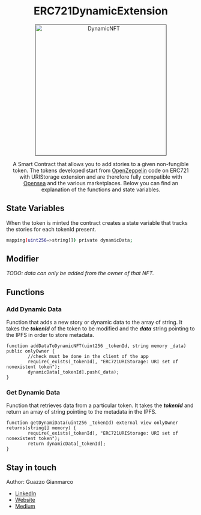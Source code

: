 <h1 align="center">
	ERC721DynamicExtension
</h1>

<p align="center">
  <a href="" target="blank"><img src="https://ipfs.io/ipfs/QmPTZUJC4aw4rcYkLMG3Shg9nTfFAR1xk3gidmRpXrDCPj" width="350" alt="DynamicNFT" /></a>
</p>

<p align="center" style="margin: 10px">A Smart Contract that allows you to add stories to a given non-fungible token. The tokens developed start from <a href="https://docs.openzeppelin.com/contracts/4.x/erc721">OpenZeppelin</a> code on ERC721 with URIStorage extension and are therefore fully compatible with <a href="https://opensea.io/">Opensea</a> and the various marketplaces. Below you can find an explanation of the functions and state variables.</p>

<h2>
	State Variables
</h2>

When the token is minted the contract creates a state variable that tracks the stories for each tokenId present. 

```bash
mapping(uint256=>string[]) private dynamicData;
```

<h2>
	Modifier
</h2>

*TODO: data can only be added from the owner of that NFT.*

<h2>
	Functions
</h2>

### Add Dynamic Data 

Function that adds a new story or dynamic data to the array of string. It takes the _**tokenId**_ of the token to be modified and the _**data**_ string pointing to the IPFS in order to store metadata.

```
function addDataToDynamicNFT(uint256 _tokenId, string memory _data) public onlyOwner {
        //check must be done in the client of the app
        require(_exists(_tokenId), "ERC721URIStorage: URI set of nonexistent token");
        dynamicData[_tokenId].push(_data);
}
```

### Get Dynamic Data

Function that retrieves data from a particular token. It takes the _**tokenId**_ and return an array of string pointing to the metadata in the IPFS.

```
function getDynamiData(uint256 _tokenId) external view onlyOwner returns(string[] memory) {
        require(_exists(_tokenId), "ERC721URIStorage: URI set of nonexistent token");
        return dynamicData[_tokenId];
}
```

<h2>
	Stay in touch
</h2>

Author: Guazzo Gianmarco
- <a href="https://www.linkedin.com/in/gianmarco-guazzo/">LinkedIn</a>
- <a href="https://www.blockacademy.it/">Website</a>
- <a href="https://guazzogianmarco.medium.com/">Medium</a>
